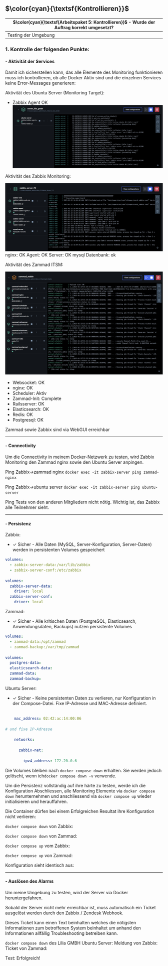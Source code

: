 ## $\color{cyan}{\textsf{Kontrollieren}}$
| $\color{cyan}{\textsf{Arbeitspaket 5: Kontrollieren}}$ - Wurde der Auftrag korrekt umgesetzt? |
| --------------------------------------------------------------------------------------------- |
| Testing der Umgebung                                                                          |
### 1. Kontrolle der folgenden Punkte:

#### - Aktivität der Services

Damit ich sicherstellen kann, das alle Elemente des Monitoring funktionieren muss ich kontrollieren, ob alle Docker Aktiv sind und die einzelnen Services keine Error-Messages generieren:

Aktivität des Ubuntu Server (Monitoring Target):
- Zabbix Agent OK
![](../_attachments/7_ubuntu_OK.png)


Aktivität des Zabbix Monitoring:

![](../_attachments/5_zabbix_OK.png)
nginx: OK
Agent: OK
Server: OK
mysql Datenbank: ok

Aktivität des Zammad ITSM:

![](../_attachments/4_zammad_ok.png)
- Websocket: OK
- nginx: OK
- Scheduler: Aktiv
- Zammad-Init: Complete
- Railsserver: OK
- Elasticsearch: OK
- Redis: OK
- Postgresql: OK



Zammad sowie Zabbix sind via WebGUI erreichbar
____

#### - Connectivity

Um die Connectivity in meinem Docker-Netzwerk zu testen, wird Zabbix Monitoring den Zammad nginx sowie den Ubuntu Server anpingen.


Ping Zabbix->zammad nginx
`docker exec -it zabbix-server ping zammad-nginx`

Ping Zabbix->ubuntu server
`docker exec -it zabbix-server ping ubuntu-server`

Ping Tests von den anderen Mitgliedern nicht nötig. Wichtig ist, das Zabbix alle Teilnehmer sieht.


___

#### - Persistenz
Zabbix:
- ✓ Sicher - Alle Daten (MySQL, Server-Konfiguration, Server-Daten) werden in persistenten Volumes gespeichert
```yaml
volumes:
  - zabbix-server-data:/var/lib/zabbix
  - zabbix-server-conf:/etc/zabbix

volumes:
  zabbix-server-data:
    driver: local
  zabbix-server-conf:
    driver: local
```

Zammad:
- ✓ Sicher - Alle kritischen Daten (PostgreSQL, Elasticsearch, Anwendungsdaten, Backups) nutzen persistente Volumes
```yaml
volumes:
  - zammad-data:/opt/zammad
  - zammad-backup:/var/tmp/zammad

volumes:
  postgres-data:
  elasticsearch-data:
  zammad-data:
  zammad-backup:
```

Ubuntu Server:
- ✓ Sicher - Keine persistenten Daten zu verlieren, nur Konfiguration in der Compose-Datei. Fixe IP-Adresse und MAC-Adresse definiert.
```yaml

    mac_address: 02:42:ac:14:00:06
    
# und fixe IP-Adresse

    networks:

      zabbix-net:

        ipv4_address: 172.20.0.6
```

Die Volumes bleiben nach `docker compose down` erhalten. Sie werden jedoch gelöscht, wenn ich`docker compose down -v` verwende.

Um die Persistenz vollständig auf ihre härte zu testen, werde ich die Konfiguration Abschliessen, alle Monitoring Elemente via `docker compose down` herunternehmen und anschliessend via `docker compose up` wieder initialisieren und herauffahren.

Die Container dürfen bei einem Erfolgreichen Resultat ihre Konfiguration nicht verlieren:

`docker compose down` von Zabbix:

`docker compose down` von Zammad:

`docker compose up` vom Zabbix:

`docker compose up` von Zammad:


Konfiguration sieht identisch aus:


____

#### - Auslösen des Alarms
Um meine Umgebung zu testen, wird der Server via Docker heruntergefahren.

Sobald der Server nicht mehr erreichbar ist, muss automatisch ein Ticket ausgelöst werden durch den Zabbix / Zendesk Webhook.

Dieses Ticket kann einen Text beinhalten welches die nötigsten Informationen zum betroffenen System beinhaltet um anhand den Informationen allfällig Troubleshooting betreiben kann.

`docker compose down` des Lilia GMBH Ubuntu Server:
Meldung von Zabbix:
Ticket von Zammad:


Test: Erfolgreich!


